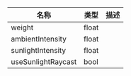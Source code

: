 | 名称 | 类型 | 描述 |
| ----------- | ----------- | ----------- |
| weight | float |  |
| ambientIntensity | float |  |
| sunlightIntensity | float |  |
| useSunlightRaycast | bool |  |
